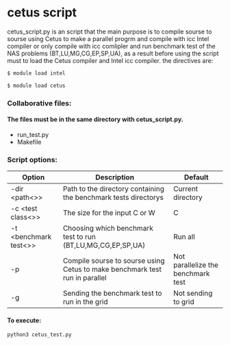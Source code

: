 # cetus script

cetus_script.py is an script that the main purpose is to compile sourse to sourse using Cetus to make a parallel progrm and compile with icc Intel compiler or only compile with icc comlipler and run benchmark test of the NAS problems (BT,LU,MG,CG,EP,SP,UA), 
as a result before using the script must to load the Cetus compiler and Intel icc compiler.
the directives are:
```sh
$ module load intel

$ module load cetus
```
### Collaborative files:
#### The files must be in the same directory with cetus_script.py.
* run_test.py
* Makefile

### Script options: 
| Option | Description | Default |
| ------ | ------ | ------ |
| -dir <path<>>| Path to the directory containing the benchmark tests directorys | Current directory |
| -c <test class<>>| The size for the input C or W  | C |
| -t <benchmark test<>>| Choosing which benchmark test to run (BT,LU,MG,CG,EP,SP,UA)  | Run all |
| -p | Compile sourse to sourse using Cetus to make benchmark test run in parallel | Not parallelize the benchmark test |
| -g | Sending the benchmark test to run in the grid  | Not sending to grid |

#### To execute:
```sh
python3 cetus_test.py  
```

